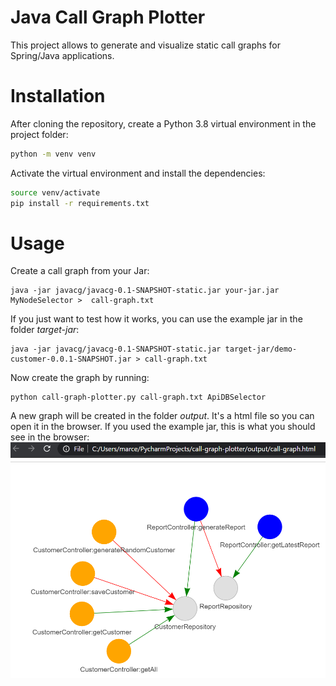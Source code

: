 # Java Call Graph Plotter

This project allows to generate and visualize static call graphs for Spring/Java applications.

# Installation

After cloning the repository, create a Python 3.8 virtual environment in the project folder:
```bash
python -m venv venv
```
Activate the virtual environment and install the dependencies:
```bash
source venv/activate
pip install -r requirements.txt
```

# Usage

Create a call graph from your Jar:
```
java -jar javacg/javacg-0.1-SNAPSHOT-static.jar your-jar.jar MyNodeSelector >  call-graph.txt
```
If you just want to test how it works, you can use the example jar in the folder *target-jar*:
```
java -jar javacg/javacg-0.1-SNAPSHOT-static.jar target-jar/demo-customer-0.0.1-SNAPSHOT.jar > call-graph.txt
```
Now create the graph by running:
```
python call-graph-plotter.py call-graph.txt ApiDBSelector
```
A new graph will be created in the folder *output*. It's a html file so you can open it in the browser.
If you used the example jar, this is what you should see in the browser:
![Graph in the browser](.img/demo-customer-in-the-browser.PNG)

